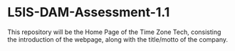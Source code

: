 # L5IS-DAM-Assessment-1.1
This repository will be the Home Page of the Time Zone Tech, consisting the introduction of the webpage, along with the title/motto of the company.
